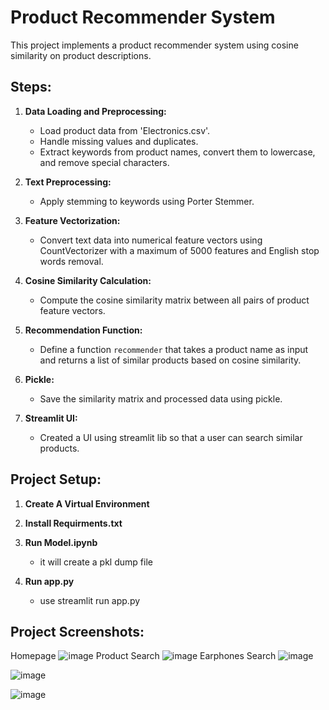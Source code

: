 # Product Recommender System

This project implements a product recommender system using cosine similarity on product descriptions.

## Steps:

1. **Data Loading and Preprocessing:**
   - Load product data from 'Electronics.csv'.
   - Handle missing values and duplicates.
   - Extract keywords from product names, convert them to lowercase, and remove special characters.

2. **Text Preprocessing:**
   - Apply stemming to keywords using Porter Stemmer.

3. **Feature Vectorization:**
   - Convert text data into numerical feature vectors using CountVectorizer with a maximum of 5000 features and English stop words removal.

4. **Cosine Similarity Calculation:**
   - Compute the cosine similarity matrix between all pairs of product feature vectors.

5. **Recommendation Function:**
   - Define a function `recommender` that takes a product name as input and returns a list of similar products based on cosine similarity.

6. **Pickle:**
   - Save the similarity matrix and processed data using pickle.

7. **Streamlit UI:**
   - Created a UI using streamlit lib so that a user can search similar products.

## Project Setup:

1. **Create A Virtual Environment**

2. **Install Requirments.txt**

3. **Run Model.ipynb**
   - it will create a pkl dump file
4. **Run app.py**
   - use streamlit run app.py
## Project Screenshots:
   Homepage
   ![image](https://github.com/user-attachments/assets/e342da02-c596-42b6-b157-86044641ca48)
   Product Search
   ![image](https://github.com/user-attachments/assets/b76dcc58-e34d-4359-9111-e0163827f49a)
   Earphones Search
   ![image](https://github.com/user-attachments/assets/5577c0e5-01ec-41ca-92e7-fc66bf88e41b)

  ![image](https://github.com/user-attachments/assets/8dd76dbe-37a5-4d55-bbbc-c051723af808)

  ![image](https://github.com/user-attachments/assets/cf5216c5-26ee-4cc7-8f33-18acbba116ef)


